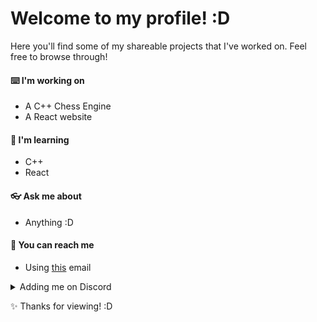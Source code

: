 #  Welcome to my profile! :D
Here you'll find some of my shareable projects that I've worked on.
Feel free to browse through!

#### ⌨️ I'm working on
* A C++ Chess Engine
* A React website

#### 📓 I'm learning
* C++
* React

#### 👓 Ask me about
* Anything :D

#### 🏡 You can reach me
* Using [this](mailto:leon.rode13@gmail.com) email
 <details>
  <summary>Adding me on Discord </summary>
  lionrocker#3960
</details>

✨ Thanks for viewing! :D
<!--
**lionrocker/lionrocker** is a ✨ _special_ ✨ repository because its `README.md` (this file) appears on your GitHub profile.

Here are some ideas to get you started:

- 🔭 I’m currently working on ...
- 🌱 I’m currently learning ...
- 👯 I’m looking to collaborate on ...
- 🤔 I’m looking for help with ...
- 💬 Ask me about ...
- 📫 How to reach me: ...
- 😄 Pronouns: ...
- ⚡ Fun fact: ...
-->
